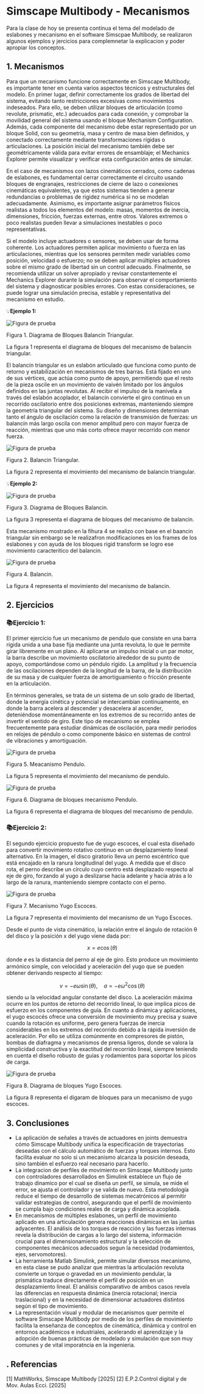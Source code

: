 # Simscape Multibody - Mecanismos

Para la clase de hoy se presenta continua el tema del modelado de eslabones y mecanismo en el software Simscpae Multibody, se realizaron algunos ejemplos y jercicios para complemnetar la explicacion y poder apropiar los conceptos.

## 1. Mecanismos

Para que un mecanismo funcione correctamente en Simscape Multibody, es importante tener en cuenta varios aspectos técnicos y estructurales del modelo. En primer lugar, definir correctamente los grados de libertad del sistema, evitando tanto restricciones excesivas como movimientos indeseados. Para ello, se deben utilizar bloques de articulación (como revolute, prismatic, etc.) adecuados para cada conexión, y comprobar la movilidad general del sistema usando el bloque Mechanism Configuration. Además, cada componente del mecanismo debe estar representado por un bloque Solid, con su geometría, masa y centro de masa bien definidos, y conectado correctamente mediante transformaciones rígidas o articulaciones. La posición inicial del mecanismo también debe ser geométricamente válida para evitar errores de ensamblaje; el Mechanics Explorer permite visualizar y verificar esta configuración antes de simular.

En el caso de mecanismos con lazos cinemáticos cerrados, como cadenas de eslabones, es fundamental cerrar correctamente el circuito usando bloques de engranajes, restricciones de cierre de lazo o conexiones cinemáticas equivalentes, ya que estos sistemas tienden a generar redundancias o problemas de rigidez numérica si no se modelan adecuadamente. Asimismo, es importante asignar parámetros físicos realistas a todos los elementos del modelo: masas, momentos de inercia, dimensiones, fricción, fuerzas externas, entre otros. Valores extremos o poco realistas pueden llevar a simulaciones inestables o poco representativas.

Si el modelo incluye actuadores o sensores, se deben usar de forma coherente. Los actuadores permiten aplicar movimiento o fuerza en las articulaciones, mientras que los sensores permiten medir variables como posición, velocidad o esfuerzo; no se deben aplicar múltiples actuadores sobre el mismo grado de libertad sin un control adecuado. Finalmente, se recomienda utilizar un solver apropiado y revisar constantemente el Mechanics Explorer durante la simulación para observar el comportamiento del sistema y diagnosticar posibles errores. Con estas consideraciones, se puede lograr una simulación precisa, estable y representativa del mecanismo en estudio.

💡**Ejemplo 1:**

![Figura de prueba](images/plantilla/1ro.png)

Figura 1. Diagrama de Bloques Balancin Triangular.

La figura 1 representa el diagrama de bloques del mecanismo de balancin triangular.

El balancín triangular es un eslabón articulado que funciona como punto de retorno y estabilización en mecanismos de tres barras. Está fijado en uno de sus vértices, que actúa como punto de apoyo, permitiendo que el resto de la pieza oscile en un movimiento de vaivén limitado por los ángulos definidos en las juntas revolutas. Al recibir el impulso de la manivela a través del eslabón acoplador, el balancín convierte el giro continuo en un recorrido oscilatorio entre dos posiciones extremas, manteniendo siempre la geometría triangular del sistema. 
Su diseño y dimensiones determinan tanto el ángulo de oscilación como la relación de transmisión de fuerzas: un balancín más largo oscila con menor amplitud pero con mayor fuerza de reacción, mientras que uno más corto ofrece mayor recorrido con menor fuerza.


![Figura de prueba](images/plantilla/1ro.gif)

Figura 2. Balancin Triangular.

La figura 2 representa el movimiento del mecanismo de balancin triangular.


💡**Ejemplo 2:**

![Figura de prueba](images/plantilla/2do.png)

Figura 3. Diagrama de Bloques Balancin.

La figura 3 representa el diagrama de bloques del mecanismo de balancin.

Esta mecanismo mostrado en la fihura 4 se realizo con base en el baancin triangular sin embargo se le realizafron modificaciones en los frames de los eslabones y con ayuda de los bloques rigid transform se logro ese movimiento caracteritico del balancin.


![Figura de prueba](images/plantilla/2do.gif)

Figura 4. Balancin.

La figura 4 representa el movimiento del mecanismo de balancin.


## 2. Ejercicios

### 📚Ejercicio 1:

El primer ejercicio fue un mecanismo de pendulo que consiste en una barra rígida unida a una base fija mediante una junta revoluta, lo que le permite girar libremente en un plano. Al aplicarse un impulso inicial o un par motor, la barra describe un movimiento oscilatorio alrededor de su punto de apoyo, comportándose como un péndulo rígido. La amplitud y la frecuencia de las oscilaciones dependen de la longitud de la barra, de la distribución de su masa y de cualquier fuerza de amortiguamiento o fricción presente en la articulación.

En términos generales, se trata de un sistema de un solo grado de libertad, donde la energía cinética y potencial se intercambian continuamente, en donde la barra acelera al descender y desacelera al ascender, deteniéndose momentáneamente en los extremos de su recorrido antes de invertir el sentido de giro. Este tipo de mecanismo se emplea frecuentemente para estudiar dinámicas de oscilación, para medir periodos en relojes de péndulo o como componente básico en sistemas de control de vibraciones y amortiguación.

![Figura de prueba](images/plantilla/pendulo.gif)

Figura 5. Meacanismo Pendulo.

La figura 5 representa el movimiento del mecanismo de pendulo.


![Figura de prueba](images/plantilla/pendulo.png)

Figura 6. Diagrama de bloques mecanismo Pendulo.

La figura 6 representa el diagrama de bloques del mecanismo de pendulo.


### 📚Ejercicio 2:

El segundo ejercicio propuesto fue de yugo escoces, el cual esta diseñado para convertir movimiento rotativo continuo en un desplazamiento lineal alternativo. En la imagen, el disco giratorio lleva un perno excéntrico que está encajado en la ranura longitudinal del yugo. A medida que el disco rota, el perno describe un círculo cuyo centro está desplazado respecto al eje de giro, forzando al yugo a deslizarse hacia adelante y hacia atrás a lo largo de la ranura, manteniendo siempre contacto con el perno.

![Figura de prueba](images/plantilla/ejercicio.gif)

Figura 7. Mecanismo Yugo Escoces.

La figura 7 representa el movimiento del mecanismo de un Yugo Escoces.

Desde el punto de vista cinemático, la relación entre el ángulo de rotación θ del disco y la posición x del yugo viene dada por:

$$
x = e \cos(\theta)
$$

donde 
𝑒 es la distancia del perno al eje de giro. Esto produce un movimiento armónico simple, con velocidad y aceleración del yugo que se pueden obtener derivando respecto al tiempo:

$$
v = -e \omega \sin(\theta), \quad a = -e \omega^2 \cos(\theta)
$$

siendo ω la velocidad angular constante del disco. La aceleración máxima ocurre en los puntos de retorno del recorrido lineal, lo que implica picos de esfuerzo en los componentes de guía.
En cuanto a dinámica y aplicaciones, el yugo escocés ofrece una conversión de movimiento muy precisa y suave cuando la rotación es uniforme, pero genera fuerzas de inercia considerables en los extremos del recorrido debido a la rápida inversión de aceleración. Por ello se utiliza comúnmente en compresores de pistón, bombas de diafragma y mecanismos de prensa ligeros, donde se valora la simplicidad constructiva y la exactitud del recorrido lineal, siempre teniendo en cuenta el diseño robusto de guías y rodamientos para soportar los picos de carga.

![Figura de prueba](images/plantilla/ejercicio.png)

Figura 8. Diagrama de bloques Yugo Escoces.

La figura 8 representa el digaram de bloques para un mecanismo de yugo escoces.

## 3. Conclusiones

- La aplicación de señales a través de actuadores en joints  demuestra cómo Simscape Multibody unifica la especificación de trayectorias deseadas con el cálculo automático de fuerzas y torques internos. Esto facilita evaluar no solo si un mecanismo alcanza la posición deseada, sino también el esfuerzo real necesario para hacerlo.
- La integracion de perfiles de movimiento en Simscape Multibody junto con controladores desarrollados en Simulink establece un flujo de trabajo dinamico por el cual se diseña un perfil, se simula, se mide el error, se ajusta el controlador y se valida de nuevo. Esta metodología reduce el tiempo de desarrollo de sistemas mecatrónicos al permitir validar estrategias de control, asegurando que el perfil de movimiento se cumpla bajo condiciones reales de carga y dinámica acoplada.
- En mecanismos de múltiples eslabones, un perfil de movimiento aplicado en una articulación genera reacciones dinámicas en las juntas adyacentes. El análisis de los torques de reacción y las fuerzas internas revela la distribución de cargas a lo largo del sistema, información crucial para el dimensionamiento estructural y la selección de componentes mecánicos adecuados segun la necesidad (rodamientos, ejes, servomotores).
- La herramienta Matlab Simulink, permite simular diversos mecanismo, en esta clase se pudo analizar que mientras la articulación revoluta convierte un torque o gravedad en un movimiento pendular, la prismática traduce directamente el perfil de posición en un desplazamiento lineal. El análisis comparativo de ambos casos revela las diferencias en respuesta dinámica (inercia rotacional; inercia traslacional) y en la necesidad de dimensionar actuadores distintos según el tipo de movimiento.
- La representación visual y modular de mecanismos quer permite el software Simscape Multibody por medio de los perfiles de movimiento facilita la enseñanza de conceptos de cinemática, dinámica y control en entornos académicos e industriales, acelerando el aprendizaje y la adopción de buenas prácticas de modelado y simulación que son muy comunes y de vital imporatncia en la ingenieria. 

## . Referencias
[1] MathWorks, Simscape Multibody [2025]
[2] E.P.2.Control digital y de Mov. Aulas Ecci. [2025]
